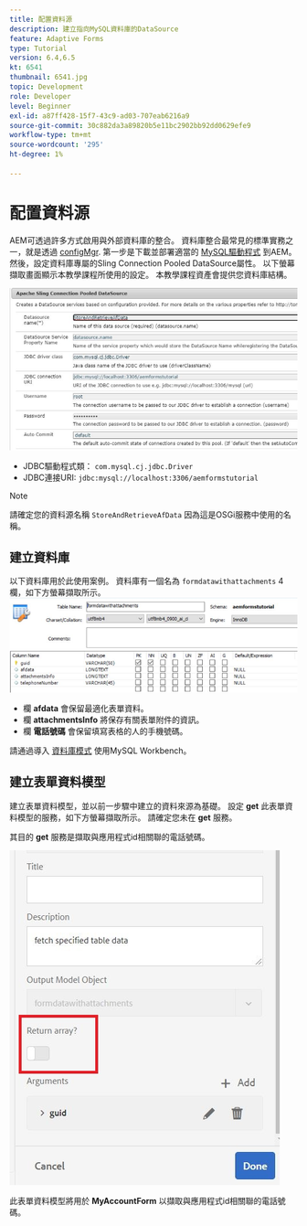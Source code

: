 ```yaml
---
title: 配置資料源
description: 建立指向MySQL資料庫的DataSource
feature: Adaptive Forms
type: Tutorial
version: 6.4,6.5
kt: 6541
thumbnail: 6541.jpg
topic: Development
role: Developer
level: Beginner
exl-id: a87ff428-15f7-43c9-ad03-707eab6216a9
source-git-commit: 30c882da3a89820b5e11bc2902bb92dd0629efe9
workflow-type: tm+mt
source-wordcount: '295'
ht-degree: 1%

---
```


# 配置資料源

AEM可透過許多方式啟用與外部資料庫的整合。 資料庫整合最常見的標準實務之一，就是透過 [configMgr](http://localhost:4502/system/console/configMgr).
第一步是下載並部署適當的 [MySQL驅動程式](https://mvnrepository.com/artifact/mysql/mysql-connector-java) 到AEM。
然後，設定資料庫專屬的Sling Connection Pooled DataSource屬性。 以下螢幕擷取畫面顯示本教學課程所使用的設定。 本教學課程資產會提供您資料庫結構。

![資料來源](assets/data-source.JPG)


* JDBC驅動程式類： `com.mysql.cj.jdbc.Driver`
* JDBC連接URI: `jdbc:mysql://localhost:3306/aemformstutorial`

>[!NOTE]
>請確定您的資料源名稱 `StoreAndRetrieveAfData` 因為這是OSGi服務中使用的名稱。


## 建立資料庫


以下資料庫用於此使用案例。 資料庫有一個名為 `formdatawithattachments` 4欄，如下方螢幕擷取所示。
![資料庫](assets/table-schema.JPG)

* 欄 **afdata** 會保留最適化表單資料。
* 欄 **attachmentsInfo** 將保存有關表單附件的資訊。
* 欄 **電話號碼** 會保留填寫表格的人的手機號碼。

請通過導入 [資料庫模式](assets/data-base-schema.sql)
使用MySQL Workbench。

## 建立表單資料模型

建立表單資料模型，並以前一步驟中建立的資料來源為基礎。
設定 **get** 此表單資料模型的服務，如下方螢幕擷取所示。
請確定您未在 **get** 服務。

其目的 **get** 服務是擷取與應用程式id相關聯的電話號碼。

![get-service](assets/get-service.JPG)

此表單資料模型將用於 **MyAccountForm** 以擷取與應用程式id相關聯的電話號碼。
